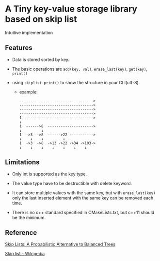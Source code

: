 # A Tiny key-value storage library based on skip list

Intuitive implementation

## Features

* Data is stored sorted by key.

* The basic operations are `add(key, val)`, `erase_last(key)`, `get(key)`, `print()`

* using `skiplist.print()` to show the structure in your CLI(utf-8).

  * example:

    ```
    ---------------------------------->
    ---------------------------------->
    ---------------------------------->
    ---------------------------------->
    1  ------------------------------->
    ↓
    1  ------>8  --------------------->
    ↓         ↓
    1  ->3  ->8  ------>22 ----------->
    ↓    ↓    ↓         ↓
    1  ->3  ->8  ->13 ->22 ->34 ->103->
    ↓    ↓    ↓    ↓    ↓    ↓    ↓
    ```
    
    

## Limitations

* Only int is supported as the key type.
* The value type have to be destructible with delete keyword.
* It can store multiple values with the same key, but with `erase_last(key)` only the last inserted element with the same key can be removed each time.

* There is no c++ standard specified in CMakeLists.txt, but c++11 should be the minimum.

## Reference

[Skip Lists: A Probabilistic Alternative to Balanced Trees](https://leetcode.cn/link/?target=https://15721.courses.cs.cmu.edu/spring2018/papers/08-oltpindexes1/pugh-skiplists-cacm1990.pdf)

[Skip list - Wikipedia](https://en.wikipedia.org/wiki/Skip_list)